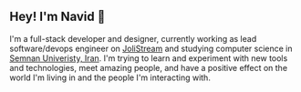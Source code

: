 ## Hey! I'm Navid 👋

I'm a full-stack developer and designer, currently working as lead software/devops engineer on [JoliStream](https://jolistream.com) and studying computer science in [Semnan Univeristy, Iran](https://en.wikipedia.org/wiki/Semnan_University+). I'm trying to learn and experiment with new tools and technologies, meet amazing people, and have a positive effect on the world I'm living in and the people I'm interacting with.



